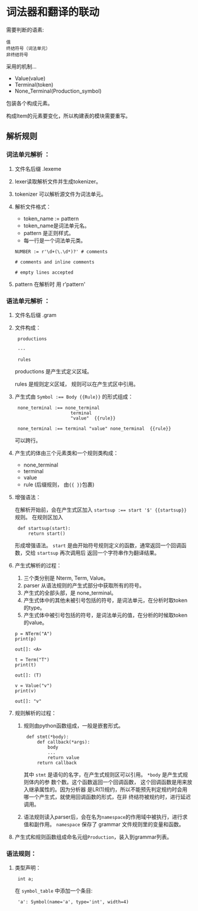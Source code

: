 词法器和翻译的联动
=================

需要判断的语素:

    值
    终结符号（词法单元）
    非终结符号
    
采用的机制...

* Value(value)
* Terminal(token)
* None_Terminal(Production_symbol)

包装各个构成元素。

构成Item的元素要变化，所以构建表的模块需要重写。

解析规则
---------

### **词法单元解析** ：

1. 文件名后缀 .lexeme
2. lexer读取解析文件并生成tokenizer。
3. tokenizer 可以解析源文件为词法单元。
4. 解析文件格式：

    * token_name := pattern
    * token_name是词法单元名。
    * pattern 是正则样式。
    * 每一行是一个词法单元类。
    
    ```
    NUMBER := r'\d+(\.\d*)?' # comments
 
    # comments and inline comments
    
    # empty lines accepted
    ```
    
5. pattern 在解析时 用 r'pattern'
    
### **语法单元解析** ：

1. 文件名后缀 .gram
2. 文件构成：

        productions

        --- 
    
        rules
    
    productions 是产生式定义区域。

    rules 是规则定义区域， 规则可以在产生式区中引用。

3. 产生式由 `Symbol :== Body {{Rule}}` 的形式组成：

        none_terminal :== none_terminal 
                            terminal 
                            "value"  {{rule}}
                            
        none_terminal :== terminal "value" none_terminal  {{rule}}
        
    可以跨行。

4. 产生式的体由三个元素类和一个规则类构成：

    - none_terminal
    - terminal
    - value
    - rule (后缀规则， 由``{{ }}``包裹)
    
5. 增强语法：

    在解析开始前，会在产生式区加入 `startsup :== start '$' {{startsup}}` 规则。
    在规则区加入
    
        def startsup(start):
            return start()
    
    形成增强语法。
    `start` 是由开始符号规则定义的函数，通常返回一个回调函数，交给 `startsup` 再次调用后
    返回一个字符串作为翻译结果。

5. 产生式解析的过程：
    
    1. 三个类分别是 Nterm, Term, Value。
    2. parser 从语法规则的产生式部分中获取所有的符号。
    3. 产生式的全部头部，是 none_terminal。
    4. 产生式体中的其他未被引号包括的符号，是词法单元，在分析时取token的type。
    5. 产生式体中被引号包括的符号，是词法单元的值，在分析的时候取token的value。

    ```
    p = NTerm("A")
    print(p)
    
    out[]: <A>
 
    t = Term("T")
    print(t)
    
    out[]: (T)
    
    v = Value("v")
    print(v)
    
    out[]: "v"
    ```

6. 规则解析的过程：

    1. 规则由python函数组成，一般是嵌套形式。

            def stmt(*body):
                def callback(*args):
                    body
                    ...
                    return value
                return callback

        其中 `stmt` 是语句的名字，在产生式规则区可以引用。 `*body` 是产生式规则体内的参
        数个数。这个函数返回一个回调函数， 这个回调函数是用来放入继承属性的。因为分析器
        是LR(1)规约，所以不能预先判定规约时会用哪一个产生式，就使用回调函数的形式，在非
        终结符被规约时，进行延迟调用。
    2. 语法规则读入parser后，会在名为`namespace`的作用域中被执行，进行求值和副作用。
    `namespace` 保存了 grammar 文件规则里的变量和函数。 
    
7. 产生式和规则函数组成命名元组`Production`，装入到grammar列表。


### 语法规则：

1. 类型声明：

        int a;
    
    在 `symbol_table` 中添加一个条目:
     
        'a': Symbol(name='a', type='int', width=4)
